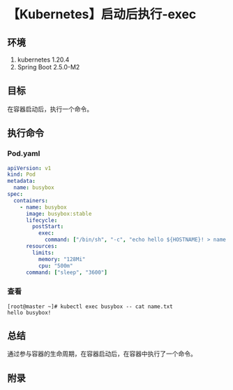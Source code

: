 # 【Kubernetes】启动后执行-exec

## 环境

1. kubernetes 1.20.4
2. Spring Boot 2.5.0-M2

## 目标

在容器启动后，执行一个命令。

## 执行命令

### Pod.yaml

```yaml
apiVersion: v1
kind: Pod
metadata:
  name: busybox
spec:
  containers:
    - name: busybox
      image: busybox:stable
      lifecycle:
        postStart:
          exec:
            command: ["/bin/sh", "-c", "echo hello ${HOSTNAME}! > name.txt"]
      resources:
        limits:
          memory: "128Mi"
          cpu: "500m"
      command: ["sleep", "3600"]
```

### 查看

```
[root@master ~]# kubectl exec busybox -- cat name.txt
hello busybox!
```

## 总结

通过参与容器的生命周期，在容器启动后，在容器中执行了一个命令。

## 附录
